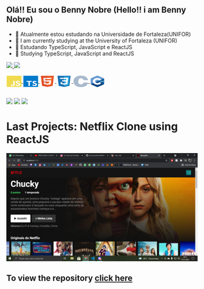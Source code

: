 ## Olá!! Eu sou o Benny Nobre (Hello!! i am Benny Nobre)

- 🔭 Atualmente estou estudando na Universidade de Fortaleza(UNIFOR)
- 🔭 I am currently studying at the University of Fortaleza (UNIFOR)
- 🌱 Estudando TypeScript, JavaScript e ReactJS
- 🌱 Studying TypeScript, JavaScript and ReactJS


 <div>
  <a href="https://github.com/bennynobre">
  <img height="150em" src="https://github-readme-stats.vercel.app/api?username=bennynobre&show_icons=true&theme=nightowl&include_all_commits=true&count_private=true"/>
  <img height="150em" src="https://github-readme-stats.vercel.app/api/top-langs/?username=bennynobre&layout=compact&langs_count=7&theme=nightowl"/>
   
 </div>
 <div style="display: inline_block"><br>
  <img align="center" alt="Rafa-Js" height="30" width="40" src="https://raw.githubusercontent.com/devicons/devicon/master/icons/javascript/javascript-plain.svg">
  <img align="center" alt="Rafa-Js" height="30" width="40" src="https://raw.githubusercontent.com/devicons/devicon/master/icons/typescript/typescript-plain.svg">
  <img align="center" alt="Rafa-HTML" height="30" width="40" src="https://raw.githubusercontent.com/devicons/devicon/master/icons/html5/html5-original.svg">
  <img align="center" alt="Rafa-CSS" height="30" width="40" src="https://raw.githubusercontent.com/devicons/devicon/master/icons/css3/css3-original.svg">
  <img align="center" alt="Rafa-Csharp" height="30" width="40" src="https://raw.githubusercontent.com/devicons/devicon/master/icons/c/c-original.svg">
  <img align="center" alt="Rafa-Csharp" height="30" width="40" src="https://raw.githubusercontent.com/devicons/devicon/master/icons/cplusplus/cplusplus-original.svg">
 
</div>

 ##
 
 <div>
  <a href = "mailto:bennynobre1@gmail.com"><img src="https://img.shields.io/badge/-Gmail-%23333?style=for-the-badge&logo=gmail&logoColor=white" target="_blank"></a>
  <a href="https://www.linkedin.com/in/benny-nobre/" target="_blank"><img src="https://img.shields.io/badge/-LinkedIn-%230077B5?style=for-the-badge&logo=linkedin&logoColor=white" target="_blank"></a> 
  <a href="https://instagram.com/bennynobre" target="_blank"><img src="https://img.shields.io/badge/-Instagram-%23E4405F?style=for-the-badge&logo=instagram&logoColor=white" target="_blank"></a>

 </div>

 
 # Last Projects: Netflix Clone using ReactJS
![Alt Text](https://github.com/bennynobre/Netflix-Clone/blob/main/print.png?raw=true)
 ## To view the repository <a href="https://github.com/bennynobre/Netflix-Clone" target="_blank">click here</a>
 
